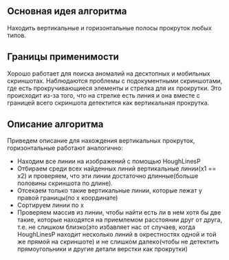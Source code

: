 ## Основная идея алгоритма
Находить вертикальные и горизонтальные полосы прокруток любых типов.
## Границы применимости
Хорошо работает для поиска аномалий на десктопных  и мобильных скриншотах. Наблюдаются проблемы с подокументными скриншотами, где есть прокручивающиеся элементы и стрелка для их прокрутки. Это происходит из-за того, что на стрелке есть линия и она вместе с границей всего скриншота детектится как вертикальная прокрутка. 
## Описание алгоритма
Приведем описание для нахождения вертикальных прокруток, горизонтальные работают аналогично:
* Находим все линии на изображений с помощью HoughLinesP 
* Отбираем среди всех найденных линий вертикальные линии(x1 == x2) и проверяем, что эти линии достаточно длинные(больше половины скриншота по длине).
* Отсекаем только такие вертикальные линии, которые лежат у правой границы(по x координате)
* Сортируем линии по x 
* Проверяем массив из линии, чтобы найти есть ли в нем хотя бы две такие, которые находятся на приемлемом расстоянии друг от друга, т.е. не слишком близко(это избавляет нас от случаев, когда HoughLinesP находит несколько линий в окрестностях одной и той же прямой на скриншоте) и не слишком далеко(чтобы не детектить прямоугольники и другие детали верстки как прокрутки)

